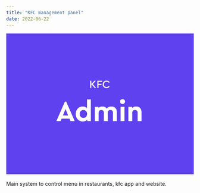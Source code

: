 ```yaml
---
title: "KFC management panel"
date: 2022-06-22
---
```


![KFC management panel](cover.jpg)

<div class="wpb-content-wrapper"><p>Main system to control menu in restaurants, kfc app and website.</p>
</div>

